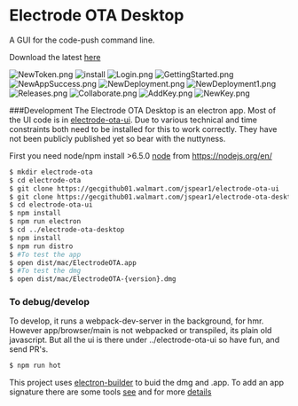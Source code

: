 Electrode OTA Desktop
===
A GUI for the code-push command line.

Download the latest [here](releases)


![NewToken.png](./docs/imgs/NewToken.png)
![install](./docs/imgs/DMG.png)
![Login.png](./docs/imgs/Login.png)
![GettingStarted.png](./docs/imgs/GettingStarted.png)
![NewAppSuccess.png](./docs/imgs/NewAppSuccess.png)
![NewDeployment.png](./docs/imgs/NewDeployment.png)
![NewDeployment1.png](./docs/imgs/NewDeployment1.png)
![Releases.png](./docs/imgs/Releases.png)
![Collaborate.png](./docs/imgs/Collaborate.png)
![AddKey.png](./docs/imgs/AddKey.png)
![NewKey.png](./docs/imgs/NewKey.png)



###Development
The Electrode OTA Desktop is an electron app. Most of the UI code is in [electrode-ota-ui](../electrode-ota-ui). Due
to various technical and time constraints both need to be installed for this to work correctly.   They have not been publicly
published yet so bear with the nuttyness.

First you need node/npm install >6.5.0 [node](https://nodejs.org/en/) from https://nodejs.org/en/
 
```sh
$ mkdir electrode-ota
$ cd electrode-ota
$ git clone https://gecgithub01.walmart.com/jspear1/electrode-ota-ui
$ git clone https://gecgithub01.walmart.com/jspear1/electrode-ota-desktop
$ cd electrode-ota-ui
$ npm install
$ npm run electron
$ cd ../electrode-ota-desktop
$ npm install
$ npm run distro
$ #To test the app
$ open dist/mac/ElectrodeOTA.app
$ #To test the dmg
$ open dist/mac/ElectrodeOTA-{version}.dmg
```
### To debug/develop
To develop, it runs a webpack-dev-server in the background, for hmr.   However app/browser/main is not webpacked or
transpiled, its plain old javascript.  But all the ui is there under ../electrode-ota-ui so have fun, and send PR's.

```sh
$ npm run hot
```

This project uses [electron-builder](https://github.com/electron-userland/electron-builder) to buid the dmg and .app.
To add an app signature there are some tools [see](https://github.com/electron-userland/electron-osx-sign/wiki/1.-Getting-Started)
and for more [details](https://github.com/electron-userland/electron-builder/wiki/Options)
